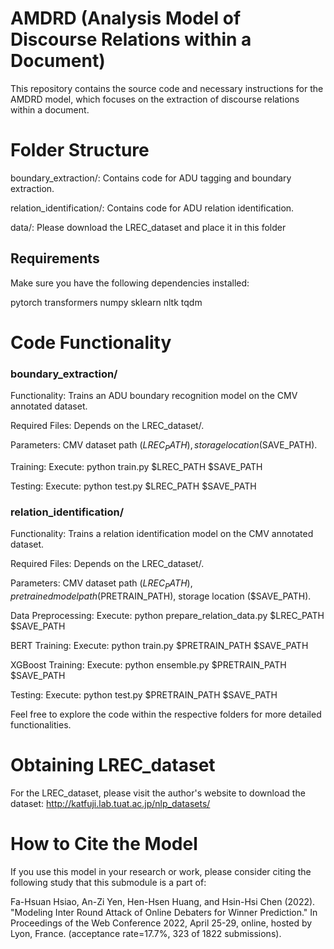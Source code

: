 # AMDRD (Analysis Model of Discourse Relations within a Document)
This repository contains the source code and necessary instructions for the AMDRD model, which focuses on the extraction of discourse relations within a document.

# Folder Structure

boundary_extraction/: Contains code for ADU tagging and boundary extraction.

relation_identification/: Contains code for ADU relation identification.

data/: Please download the LREC_dataset and place it in this folder

## Requirements
Make sure you have the following dependencies installed:

pytorch
transformers
numpy
sklearn
nltk
tqdm
# Code Functionality
### boundary_extraction/
Functionality: Trains an ADU boundary recognition model on the CMV annotated dataset.

Required Files: Depends on the LREC_dataset/.

Parameters: CMV dataset path ($LREC_PATH), storage location ($SAVE_PATH).

Training: Execute: python train.py $LREC_PATH $SAVE_PATH

Testing: Execute: python test.py $LREC_PATH $SAVE_PATH

### relation_identification/
Functionality: Trains a relation identification model on the CMV annotated dataset.

Required Files: Depends on the LREC_dataset/.

Parameters: CMV dataset path ($LREC_PATH), pretrained model path ($PRETRAIN_PATH), storage location ($SAVE_PATH).

Data Preprocessing: Execute: python prepare_relation_data.py $LREC_PATH $SAVE_PATH

BERT Training: Execute: python train.py $PRETRAIN_PATH $SAVE_PATH

XGBoost Training: Execute: python ensemble.py $PRETRAIN_PATH $SAVE_PATH

Testing: Execute: python test.py $PRETRAIN_PATH $SAVE_PATH

Feel free to explore the code within the respective folders for more detailed functionalities.

# Obtaining LREC_dataset
For the LREC_dataset, please visit the author's website to download the dataset:
http://katfuji.lab.tuat.ac.jp/nlp_datasets/

# How to Cite the Model
If you use this model in your research or work, please consider citing the following study that this submodule is a part of:

Fa-Hsuan Hsiao, An-Zi Yen, Hen-Hsen Huang, and Hsin-Hsi Chen (2022). "Modeling Inter Round Attack of Online Debaters for Winner Prediction." In Proceedings of the Web Conference 2022, April 25-29, online, hosted by Lyon, France. (acceptance rate=17.7%, 323 of 1822 submissions).


